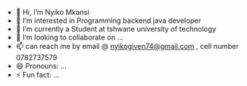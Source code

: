 - 👋 Hi, I’m Nyiko Mkansi 
- 👀 I’m interested in Programming backend java developer 
- 🌱 I’m currently a Student at tshwane university of technology 
- 💞️ I’m looking to collaborate on ...
- 📫 can reach me  by email @ nyikogiven74@gmail.com , cell number 0782737579
- 😄 Pronouns: ...
- ⚡ Fun fact: ...

<!---
Mzacoding/Mzacoding is a ✨ special ✨ repository because its `README.md` (this file) appears on your GitHub profile.
You can click the Preview link to take a look at your changes.
--->
